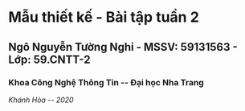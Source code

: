 # Mẫu thiết kế - Bài tập tuần 2
## Ngô Nguyễn Tường Nghi - MSSV: 59131563 - Lớp: 59.CNTT-2
### Khoa Công Nghệ Thông Tin -- Đại học Nha Trang
*Khánh Hòa -- 2020*

